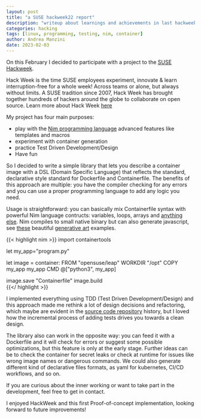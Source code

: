 ```yaml
---
layout: post
title: "a SUSE hackweek22 report"
description: "writeup about learnings and achievements in last hackweek"
categories: hacking
tags: [linux, programming, testing, nim, container]
author: Andrea Manzini
date: 2023-02-03
---
```


On this February I decided to participate with a project to the [SUSE Hackweek](https://hackweek.opensuse.org/22/projects/containerfile-slash-dockerfile-generator-library).

<!--more-->

Hack Week is the time SUSE employees experiment, innovate & learn interruption-free for a whole week! Across teams or alone, but always without limits.
A SUSE tradition since 2007, Hack Week has brought together hundreds of hackers around the globe to collaborate on open source. Learn more about Hack Week [here](https://hackweek.opensuse.org/about)

My project has four main purposes: 
  - play with the [Nim programming language](https://nim-lang.org/) advanced features like templates and macros
  - experiment with container generation
  - practice Test Driven Development/Design
  - Have fun 

So I decided to write a simple library that lets you describe a container image with a DSL (Domain Specific Language) that reflects the standard, declarative style standard for Dockerfile and Containerfile. The benefits of this approach are multiple: you have the compiler checking for any errors and you can use a proper programming language to add any logic you need.

Usage is straightforward: you can basically mix Containerfile syntax with powerful Nim language contructs: variables, loops, arrays and [anything else](https://nim-lang.org/docs/manual.html). Nim compiles to small native binary but can also generate javascript, see [these](https://pietroppeter.github.io/p5nim/okazz_220919a.html) beautiful [generative art](https://pietroppeter.github.io/p5nim/okazz_221026a.html) examples.

{{< highlight nim >}}
import containertools

let my_app="program.py" 

let image = container:
    FROM "opensuse/leap"
    WORKDIR "/opt"
    COPY my_app my_app
    CMD @["python3", my_app]

image.save "Containerfile"
image.build  
{{</ highlight >}}

I implemented everything using TDD (Test Driven Development/Design) and this approach made me rethink a lot of design decisions and refactoring, which maybe are evident in the [source code repository](https://github.com/ilmanzo/containertools) history, but I loved how the incremental process of adding tests drives you towards a clean design.

The library also can work in the opposite way: you can feed it with a Dockerfile and it will check for errors or suggest some possible optimizations, but this feature is only at the early stage. Further ideas can be to check the container for secret leaks or check at runtime for issues like wrong image names or dangerous commands.
We could also generate different kind of declarative files formats, as yaml for kubernetes, CI/CD workflows, and so on. 

If you are curious about the inner working or want to take part in the development, feel free to get in contact.

I enjoyed HackWeek and this first Proof-of-concept implementation, looking forward to future improvements!



